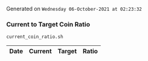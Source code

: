 Generated on `Wednesday 06-October-2021 at 02:23:32`

### Current to Target Coin Ratio
`current_coin_ratio.sh`

Date|Current|Target|Ratio
---|---|---|---
